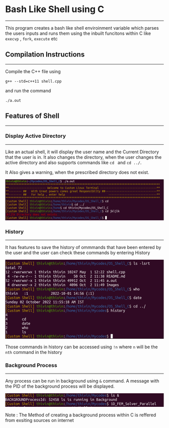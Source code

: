 # Bash Like Shell using C
---
This program creates a bash like shell enviroinment variable which parses the users inputs and runs them using the inbuilt funcitons within C like `execvp` , `fork`, `execute` etc


## Compilation Instructions
---

Compile the C++ file using 

```
g++ --std=c++11 shell.cpp
```

and run the command 

```
./a.out
```


## Features of Shell
---

### Display Active Directory 
---

Like an actual shell, it will display the user name and the Current Directory that the user is in. It also changes the directory, when the user changes the active directory and also supports commands like `cd ` and `cd ../`. 

It Also gives a warning, when the prescribed directory does not exist. 

![Directory](Images/directory.png)



### History
---

It has features to save the history of ommmands that have been entered by the user and the user can check these commands by entering History 

![Directory](Images/hist.png)

Those commands in history can be accessed using `!n` where `n` will be the `nth` command in the history


### Background Process
---

Any process can be run in background using `&` command. A message with the PID of the background process will be displayed.

![ps](Images/ps.png)

Note : The Method of creating a background process within C is reffered from exsiting  sources on internet
